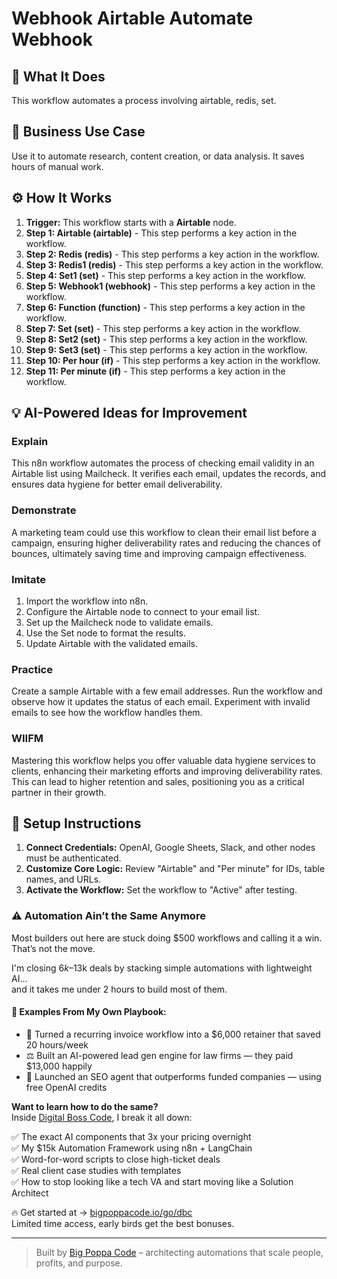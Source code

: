 # Webhook Airtable Automate Webhook

## 🚀 What It Does
This workflow automates a process involving airtable, redis, set.

## 💼 Business Use Case
Use it to automate research, content creation, or data analysis. It saves hours of manual work.

## ⚙️ How It Works
1.  **Trigger:** This workflow starts with a **Airtable** node.
2. **Step 1: Airtable (airtable)** - This step performs a key action in the workflow.
3. **Step 2: Redis (redis)** - This step performs a key action in the workflow.
4. **Step 3: Redis1 (redis)** - This step performs a key action in the workflow.
5. **Step 4: Set1 (set)** - This step performs a key action in the workflow.
6. **Step 5: Webhook1 (webhook)** - This step performs a key action in the workflow.
7. **Step 6: Function (function)** - This step performs a key action in the workflow.
8. **Step 7: Set (set)** - This step performs a key action in the workflow.
9. **Step 8: Set2 (set)** - This step performs a key action in the workflow.
10. **Step 9: Set3 (set)** - This step performs a key action in the workflow.
11. **Step 10: Per hour (if)** - This step performs a key action in the workflow.
12. **Step 11: Per minute (if)** - This step performs a key action in the workflow.

## 💡 AI-Powered Ideas for Improvement
### Explain
This n8n workflow automates the process of checking email validity in an Airtable list using Mailcheck. It verifies each email, updates the records, and ensures data hygiene for better email deliverability.

### Demonstrate
A marketing team could use this workflow to clean their email list before a campaign, ensuring higher deliverability rates and reducing the chances of bounces, ultimately saving time and improving campaign effectiveness.

### Imitate
1. Import the workflow into n8n.
2. Configure the Airtable node to connect to your email list.
3. Set up the Mailcheck node to validate emails.
4. Use the Set node to format the results.
5. Update Airtable with the validated emails.

### Practice
Create a sample Airtable with a few email addresses. Run the workflow and observe how it updates the status of each email. Experiment with invalid emails to see how the workflow handles them.

### WIIFM
Mastering this workflow helps you offer valuable data hygiene services to clients, enhancing their marketing efforts and improving deliverability rates. This can lead to higher retention and sales, positioning you as a critical partner in their growth.

## 🔧 Setup Instructions
1. **Connect Credentials:** OpenAI, Google Sheets, Slack, and other nodes must be authenticated.
2. **Customize Core Logic:** Review "Airtable" and "Per minute" for IDs, table names, and URLs.
3. **Activate the Workflow:** Set the workflow to "Active" after testing.

### ⚠️ Automation Ain’t the Same Anymore

Most builders out here are stuck doing $500 workflows and calling it a win.  
That’s not the move.  

I'm closing $6k–$13k deals by stacking simple automations with lightweight AI...  
and it takes me under 2 hours to build most of them.

#### 🧠 Examples From My Own Playbook:
- 🔁 Turned a recurring invoice workflow into a $6,000 retainer that saved 20 hours/week  
- ⚖️ Built an AI-powered lead gen engine for law firms — they paid $13,000 happily  
- 🚀 Launched an SEO agent that outperforms funded companies — using free OpenAI credits  

**Want to learn how to do the same?**  
Inside [Digital Boss Code](https://bigpoppacode.io/go/dbc), I break it all down:

✅ The exact AI components that 3x your pricing overnight  
✅ My $15k Automation Framework using n8n + LangChain  
✅ Word-for-word scripts to close high-ticket deals  
✅ Real client case studies with templates  
✅ How to stop looking like a tech VA and start moving like a Solution Architect  

🔥 Get started at → [bigpoppacode.io/go/dbc](https://bigpoppacode.io/go/dbc)  
Limited time access, early birds get the best bonuses.

---
> Built by [Big Poppa Code](https://bigpoppacode.io) – architecting automations that scale people, profits, and purpose.
